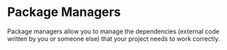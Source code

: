 # Package Managers

Package managers allow you to manage the dependencies (external code written by you or someone else) that your project needs to work correctly.
